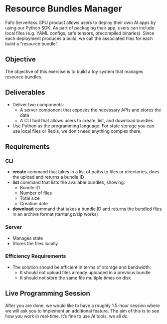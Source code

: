# Resource Bundles Manager

Fal’s Serverless GPU product allows users to deploy their own AI apps by using our Python SDK. As part of packaging their app, users can include local files (e.g. YAML configs, safe tensors, precompiled binaries). Since each deployment produces a build, we call the associated files for each build a “resource bundle”.

## Objective

The objective of this exercise is to build a toy system that manages resource bundles.

## Deliverables

- Deliver two components:
  - A server component that exposes the necessary APIs and stores the data
  - A CLI tool that allows users to create, list, and download bundles
- Use Python as the programming language. For state storage you can use local files or Redis, we don’t need anything complex there.

## Requirements

### CLI
- **create** command that takes in a list of paths to files or directories, does the upload and returns a bundle ID
- **list** command that lists the available bundles, showing:
  - Bundle ID
  - Number of files
  - Total size
  - Creation date
- **download** command that takes a bundle ID and returns the bundled files in an archive format 
  (tar/tar.gz/zip works)

### Server
- Manages state
- Stores the files locally

### Efficiency Requirements
- The solution should be efficient in terms of storage and bandwidth:
  - It should not upload files already uploaded in a previous bundle
  - It should not store the same file multiple times on disk

## Live Programming Session

After you are done, we would like to have a roughly 1.5-hour session where we will ask you to 
implement an additional feature. The aim of this is to see how you work in real-time. 
It’s fine to use AI tools, we all do.

